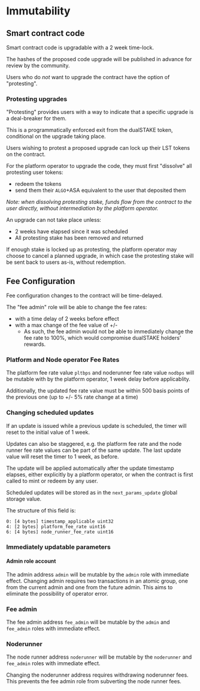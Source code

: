 # Immutability

## Smart contract code

Smart contract code is upgradable with a 2 week time-lock.

The hashes of the proposed code upgrade will be published in advance for review by the community.

Users who do _not_ want to upgrade the contract have the option of "protesting".

### Protesting upgrades

"Protesting" provides users with a way to indicate that a specific upgrade is a deal-breaker for them.

This is a programmatically enforced exit from the dualSTAKE token, conditional on the upgrade taking place. 

Users wishing to protest a proposed upgrade can lock up their LST tokens on the contract.

For the platform operator to upgrade the code, they must first "dissolve" all protesting user tokens:

- redeem the tokens
- send them their `ALGO`+ASA equivalent to the user that deposited them

_Note: when dissolving protesting stake, funds flow from the contract to the user directly, without intermediation by the platform operator._

An upgrade can not take place unless:

- 2 weeks have elapsed since it was scheduled
- All protesting stake has been removed and returned

If enough stake is locked up as protesting, the platform operator may choose to cancel a planned upgrade, in which case the protesting stake will be sent back to users as-is, without redemption.

## Fee Configuration

Fee configuration changes to the contract will be time-delayed.

The "fee admin" role will be able to change the fee rates:

- with a time delay of 2 weeks before effect
- with a max change of the fee value of +/- 
  - As such, the fee admin would not be able to immediately change the fee rate to 100%, which would compromise dualSTAKE holders' rewards.

### Platform and Node operator Fee Rates

The platform fee rate value `pltbps` and noderunner fee rate value `nodbps` will be mutable with by the platform operator, 1 week delay before applicablity.

Additionally, the updated fee rate value must be within 500 basis points of the previous one (up to +/- 5% rate change at a time)

### Changing scheduled updates

If an update is issued while a previous update is scheduled, the timer will reset to the initial value of 1 week.

Updates can also be staggered, e.g. the platform fee rate and the node runner fee rate values can be part of the same update. The last update value will reset the timer to 1 week, as before.

The update will be applied automatically after the update timestamp elapses, either explicitly by a platform operator, or when the contract is first called to mint or redeem by any user.

Scheduled updates will be stored as in the `next_params_update` global storage value.

The structure of this field is:

```
0: [4 bytes] timestamp_applicable uint32
4: [2 bytes] platform_fee_rate uint16
6: [4 bytes] node_runner_fee_rate uint16
```
### Immediately updatable parameters

#### Admin role account

The admin address `admin` will be mutable by the `admin` role with immediate effect. Changing admin requires two transactions in an atomic group, one from the current admin and one from the future admin. This aims to eliminate the possibility of operator error.

### Fee admin

The fee admin address `fee_admin` will be mutable by the `admin` and `fee_admin` roles with immediate effect.

### Noderunner

The node runner address `noderunner` will be mutable by the `noderunner` and `fee_admin` roles with immediate effect.

Changing the noderunner address requires withdrawing noderunner fees. This prevents the fee admin role from subverting the node runner fees.

